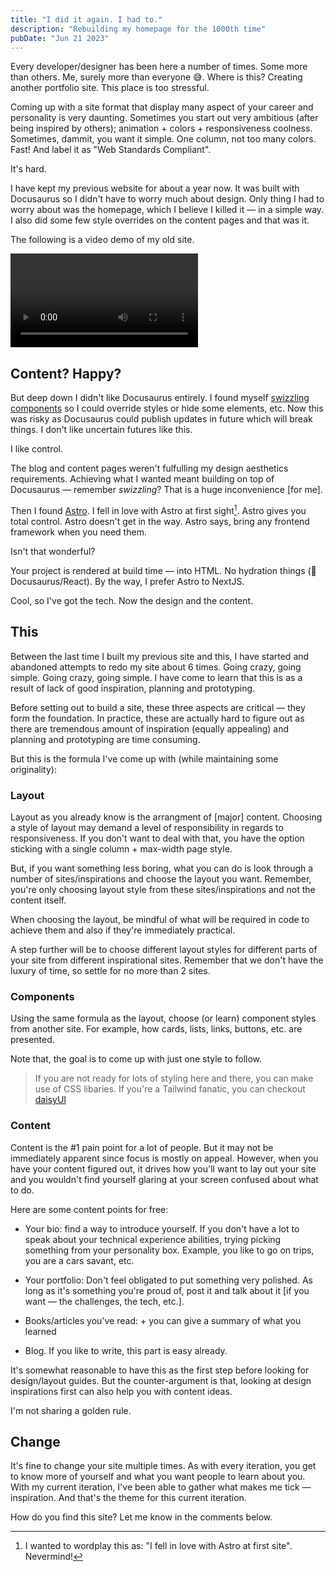 ```yaml
---
title: "I did it again. I had to."
description: "Rebuilding my homepage for the 1000th time"
pubDate: "Jun 21 2023"
---
```


<section>
Every developer/designer has been here a number of times. Some more than others. Me, surely more than everyone 😅. Where is this? Creating another portfolio site. This place is too stressful.

Coming up with a site format that display many aspect of your career and personality is very daunting. Sometimes you start out very ambitious (after being inspired by others); animation + colors + responsiveness coolness. Sometimes, dammit, you want it simple. One column, not too many colors. Fast! And label it as "Web Standards Compliant".

It's hard.

I have kept my previous website for about a year now. It was built with Docusaurus so I didn't have to worry much about design. Only thing I had to worry about was the homepage, which I believe I killed it — in a simple way. I also did some few style overrides on the content pages and that was it.

The following is a video demo of my old site.
</section>

<video src="/previous-site.mp4" autoplay loop></video>

## Content? Happy?
<section>

But deep down I didn't like Docusaurus entirely. I found myself [swizzling components](https://docusaurus.io/docs/swizzling) so I could override styles or hide some elements, etc. Now this was risky as Docusaurus could publish updates in future which will break things. I don't like uncertain futures like this.

I like control.

The blog and content pages weren't fulfulling my design aesthetics requirements. Achieving what I wanted meant building on top of Docusaurus — remember _swizzling_? That is a huge inconvenience [for me].

Then I found [Astro](https://astro.build). I fell in love with Astro at first sight[^1]. Astro gives you total control. Astro doesn't get in the way. Astro says, bring any frontend framework when you need them.

Isn't that wonderful?

Your project is rendered at build time — into HTML. No hydration things (👀 Docusaurus/React). <span class="text-secondary"> By the way, I prefer Astro to NextJS.</span>

Cool, so I've got the tech. Now the design and the content.

</section>

## This

<section>
Between the last time I built my previous site and this, I have started and abandoned attempts to redo my site about 6 times. Going crazy, going simple. Going crazy, going simple. I have come to learn that this is as a result of lack of good inspiration, planning and prototyping.

Before setting out to build a site, these three aspects are critical — they form the foundation. In practice, these are actually hard to figure out as there are tremendous amount of inspiration (equally appealing) and planning and prototyping are time consuming.

But this is the formula I've come up with (while maintaining some originality):

### Layout

Layout as you already know is the arrangment of [major] content. Choosing a style of layout may demand a level of responsibility in regards to responsiveness. If you don't want to deal with that, you have the option sticking with a single column + max-width page style.

But, if you want something less boring, what you can do is look through a number of sites/inspirations and choose the layout you want. Remember, you're only choosing layout style from these sites/inspirations and not the content itself.

When choosing the layout, be mindful of what will be required in code to achieve them and also if they're immediately practical.

A step further will be to choose different layout styles for different parts of your site from different inspirational sites. Remember that we don't have the luxury of time, so settle for no more than 2 sites.

### Components

Using the same formula as the layout, choose (or learn) component styles from another site. For example, how cards, lists, links, buttons, etc. are presented.

Note that, the goal is to come up with just one style to follow.

> If you are not ready for lots of styling here and there, you can make use of CSS libaries. If you're a Tailwind fanatic, you can checkout [daisyUI](https://daisyui.com)

### Content

Content is the #1 pain point for a lot of people. But it may not be immediately apparent since focus is mostly on appeal. However, when you have your content figured out, it drives how you'll want to lay out your site and you wouldn't find yourself glaring at your screen confused about what to do.

Here are some content points for free:

- Your bio: find a way to introduce yourself. If you don't have a lot to speak about your technical experience abilities, trying picking something from your personality box. Example, you like to go on trips, you are a cars savant, etc.

- Your portfolio: Don't feel obligated to put something very polished. As long as it's something you're proud of, post it and talk about it [if you want — the challenges, the tech, etc.].

- Books/articles you've read: + you can give a summary of what you learned

- Blog. If you like to write, this part is easy already.

It's somewhat reasonable to have this as the first step before looking for design/layout guides. But the counter-argument is that, looking at design inspirations first can also help you with content ideas.

I'm not sharing a golden rule.
</section>

## Change

It's fine to change your site multiple times. As with every iteration, you get to know more of yourself and what you want people to learn about you. With my current iteration, I've been able to gather what makes me tick — inspiration. And that's the theme for this current iteration.

How do you find this site? Let me know in the comments below.

[^1]: I wanted to wordplay this as: "I fell in love with Astro at first site". Nevermind!